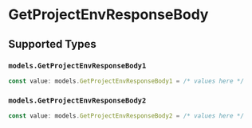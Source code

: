 # GetProjectEnvResponseBody


## Supported Types

### `models.GetProjectEnvResponseBody1`

```typescript
const value: models.GetProjectEnvResponseBody1 = /* values here */
```

### `models.GetProjectEnvResponseBody2`

```typescript
const value: models.GetProjectEnvResponseBody2 = /* values here */
```

